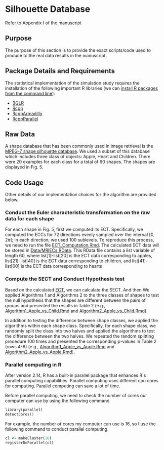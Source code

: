 # Silhouette Database
Refer to Appendix I of the manuscript
## Purpose
The purpose of this section is to provide the exact scripts/code used to produce to the real data results in the manuscript.
## Package Details and Requirements
The statistical implementation of the simulation study requires the installation of the following important R libraries (we can [install R packages from the command line](https://cran.r-project.org/doc/manuals/r-release/R-admin.html#Installing-packages)):
* [BGLR](https://cran.r-project.org/web/packages/BGLR/index.html)
* [Rcpp](https://cran.r-project.org/web/packages/Rcpp/index.html)
* [RcppArmadillo](https://cran.r-project.org/web/packages/RcppArmadillo/index.html)
* [RcppParallel](https://cran.r-project.org/web/packages/RcppParallel/index.html)
## Raw Data
A shape database that has been commonly used in image retrieval is the [MPEG-7 shape silhouette database](https://dabi.temple.edu/external/shape/MPEG7/dataset.html). We used a subset of this database which includes three class of objects: Apple, Heart and Children. There were 20 examples for each class for a total of 60 shapes. The shapes are displayed in Fig. 5. 
## Code Usage
Other details of our implementation choices for the algorithm are provided below.
### Conduct the Euler characteristic transformation on the raw data for each shape
For each shape in Fig. 5, first we computed its ECT. Specifically, we computed the ECCs for 72 directions evenly sampled over the interval $[0,2\pi]$; in each direction, we used 100 sublevels. To reproduce this process, we need to run the file [ECT_Computation.Rmd](https://github.com/JinyuWang123/TDA/blob/main/Silhouette%20Database/ECT_Computation.Rmd). The calculated ECT data will be stored in [Data/MRIECs.RData](https://github.com/JinyuWang123/TDA/blob/main/Silhouette%20Database/Data/MRIECs.RData). This RData file contains a list variable of length 60, where list[1]-list[20] is the ECT data corresponding to apples, list[21]-list[40] is the ECT data corresponding to children, and list[41]-list[60] is the ECT data corresponding to hearts

### Compute the SECT and Conduct Hypothesis test
Based on the calculated [ECT](https://github.com/JinyuWang123/TDA/blob/main/Silhouette%20Database/Data/MRIECs.RData), we can calculate the SECT. And then We applied Algorithms 1 and Algorithms 2 to the three classes of shapes to test the null hypothesis that the shapes are different between the pairs of groups and presented the results in Table 2 (e.g., [Algorithm1_Apple_vs_Child.Rmd](https://github.com/JinyuWang123/TDA/blob/main/Silhouette%20Database/Algorithm1_Apple_vs_Child.Rmd) and [Algorithm2_Apple_vs_Child.Rmd](https://github.com/JinyuWang123/TDA/blob/main/Silhouette%20Database/Algorithm2_Apple_vs_Child.Rmd)).

In addition to testing the difference between shape classes, we applied the algorithms within each shape class. Specifically, for each shape class, we randomly split the class into two halves and applied the algorithms to test the difference between the two halves. We repeated the random splitting procedure 100 times and presented the corresponding p-values in Table 2 (rows 4-6) (e.g., [Algorithm1_Apple_vs_Apple.Rmd](https://github.com/JinyuWang123/TDA/blob/main/Silhouette%20Database/Algorithm1_Apple_vs_Apple.Rmd) and [Algorithm2_Apple_vs_Apple.Rmd](https://github.com/JinyuWang123/TDA/blob/main/Silhouette%20Database/Algorithm2_Apple_vs_Apple.Rmd)). 
### Parallel computing in R
After version 2.14, R has a built-in parallel package that enhances R's parallel computing capabilities. Parallel computing uses different cpu cores for computing. Parallel computing can save a lot of time.

Before parallel computing, we need to check the number of cores our computer can use by using the following command.
```ruby
library(parallel) 
detectCores()
```
For example, the number of cores my computer can use is 16, so I use the following command to conduct parallel computing.
```ruby
cl <- makeCluster(16)
registerDoParallel(cl)
```
